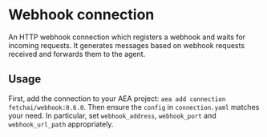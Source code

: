 # Webhook connection

An HTTP webhook connection which registers a webhook and waits for incoming requests. It generates messages based on webhook requests received and forwards them to the agent.

## Usage

First, add the connection to your AEA project: `aea add connection fetchai/webhook:0.6.0`. Then ensure the `config` in `connection.yaml` matches your need. In particular, set `webhook_address`, `webhook_port` and `webhook_url_path` appropriately.
